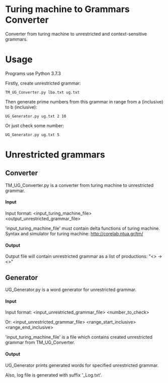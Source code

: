 # Turing machine to Grammars Converter
Converter from turing machine to unrestricted and context-sensitive grammars.

# Usage
Programs use Python 3.7.3

Firstly, create unrestricted grammar:
```
TM_UG_Converter.py lba.txt ug.txt
```
Then generate prime numbers from this grammar in range from a (inclusive) to b (inclusive):
```
UG_Generator.py ug.txt 2 10
```
Or just check some number:
```
UG_Generator.py ug.txt 5
```
# Unrestricted grammars
## Converter 
TM_UG_Converter.py is a converter from turing machine to unrestricted grammar.

#### Input
Input format: <input_turing_machine_file> <output_unrestricted_grammar_file>

'input_turing_machine_file' must contain delta functions of turing machine.
Syntax and simulator for turing machine: http://corelab.ntua.gr/tm/

#### Output
Output file will contain unrestricted grammar as a list of productions: "<> -> <>"

## Generator
UG_Generator.py is a word generator for unrestricted grammar.

#### Input
Input format: <input_unrestricted_grammar_file> <number_to_check>

Or: <input_unrestricted_grammar_file> <range_start_inclusive> <range_end_inclusive>

'input_turing_machine_file' is a file which contains created unrestricted grammar from TM_UG_Converter.

#### Output
UG_Generator prints generated words for specified unrestricted grammar.

Also, log file is generated with suffix '_Log.txt'.

